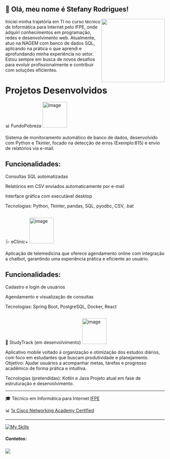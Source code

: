 ## 💜 Olá, meu nome é Stefany Rodrigues!

<div id="header" align="center">
    <img src="https://media.giphy.com/media/HQHwvSBSy7s0AXOlWt/giphy.gif" width="200" align="right"/>
  </div>

Iniciei minha trajetória em TI no curso técnico de Informática para Internet pelo IFPE, onde adquiri conhecimentos em programação, redes e desenvolvimento web. Atualmente, atuo na NAGEM com banco de dados SQL, aplicando na prática o que aprendi e aprofundando minha experiência no setor. Estou sempre em busca de novos desafios para evoluir profissionalmente e contribuir com soluções eficientes.

 <h1>Projetos Desenvolvidos</h1>
 
📊 FundoPobreza
<img width="77" height="81" alt="image" src="https://github.com/user-attachments/assets/a60ee4e1-533d-4b2a-a6dd-c6cc3aef1132" />



Sistema de monitoramento automático de banco de dados, desenvolvido com Python e Tkinter, focado na detecção de erros (Exemplo:815) e envio de relatórios via e-mail.

<h2> Funcionalidades:</h2>

Consultas SQL automatizadas

Relatórios em CSV enviados automaticamente por e-mail

Interface gráfica com executável desktop

Tecnologias: Python, Tkinter, pandas, SQL, pyodbc, CSV, .bat

##

🩺 eClinic+ 
<img width="77" height="81" alt="image" src="https://github.com/user-attachments/assets/e9b2ef87-4435-4ade-8889-c7b7d934d83f" />


Aplicação de telemedicina que oferece agendamento online com integração a chatbot, garantindo uma experiência prática e eficiente ao usuário.

<h2>Funcionalidades:</h2>

Cadastro e login de usuários

Agendamento e visualização de consultas

Tecnologias: Spring Boot, PostgreSQL, Docker, React

##

📱 StudyTrack (em desenvolvimento)
<img width="77" height="81" alt="image" src="https://github.com/user-attachments/assets/bb0cd9fb-3ddd-4396-9fd8-9d5aa08dd864" />

Aplicativo mobile voltado à organização e otimização dos estudos diários, com foco em estudantes que buscam produtividade e planejamento.
Objetivo: Ajudar usuários a acompanhar metas, tarefas e progresso acadêmico de forma prática e intuitiva.

Tecnologias (pretendidas): Kotlin e Java
Projeto atual em fase de estruturação e desenvolvimento.

<hr>
<p>🎓 Técnico em Informática para Internet <a href="https://portal.ifpe.edu.br/jaboatao/?gad_source=1&gclid=CjwKCAiApuCrBhAuEiwA8VJ6JiDseguF4XHpGJ1gHQAwfFJtjnb7r05FtNFFAayWa_aFYNKWyJLu0BoCi0MQAvD_BwE" target="blank_">IFPE</a></p>
<p> 📊 <a href="https://www.netacad.com/certificates?issuanceId=d58aebe4-d9c7-4001-8674-30cc318ffada">1x Cisco Networking Academy Certified</a></p>
<hr>

<p>
  <a href="https://skillicons.dev" target="_blank">
    <img src="https://skillicons.dev/icons?i=html,css,java,spring,mysql,nodejs,SQL" alt="My Skills">
  </a>
</p>

  <h5>Contatos:</h5>
  <div>
      <a href="https://www.linkedin.com/in/stefany-rodrigues-90301b2b8/" target="_blank"><img src="https://img.shields.io/badge/-LinkedIn-%230077B5?style=for-the-badge&logo=linkedin&logoColor=white" target="_blank"></a> 
  </div>

  
